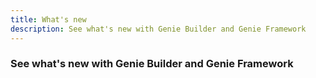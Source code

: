 ```yaml
---
title: What's new
description: See what's new with Genie Builder and Genie Framework
---
```


### See what's new with Genie Builder and Genie Framework

